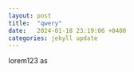 ```yaml
---
layout: post
title:  "qwery"
date:   2024-01-18 23:19:06 +0400
categories: jekyll update
---
```

lorem123  as